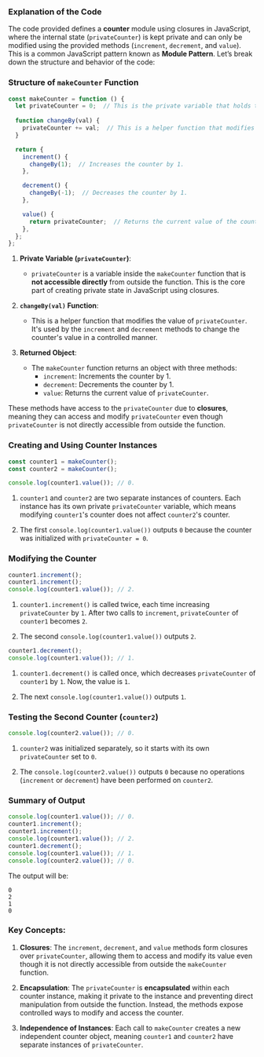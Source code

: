 ### Explanation of the Code

The code provided defines a **counter** module using closures in JavaScript, where the internal state (`privateCounter`) is kept private and can only be modified using the provided methods (`increment`, `decrement`, and `value`). This is a common JavaScript pattern known as **Module Pattern**. Let’s break down the structure and behavior of the code:

### Structure of `makeCounter` Function

```javascript
const makeCounter = function () {
  let privateCounter = 0;  // This is the private variable that holds the counter's value.
  
  function changeBy(val) {
    privateCounter += val;  // This is a helper function that modifies the private counter value.
  }

  return {
    increment() {
      changeBy(1);  // Increases the counter by 1.
    },

    decrement() {
      changeBy(-1);  // Decreases the counter by 1.
    },

    value() {
      return privateCounter;  // Returns the current value of the counter.
    },
  };
};
```

1. **Private Variable (`privateCounter`)**:
   - `privateCounter` is a variable inside the `makeCounter` function that is **not accessible directly** from outside the function. This is the core part of creating private state in JavaScript using closures.

2. **`changeBy(val)` Function**:
   - This is a helper function that modifies the value of `privateCounter`. It's used by the `increment` and `decrement` methods to change the counter's value in a controlled manner.

3. **Returned Object**:
   - The `makeCounter` function returns an object with three methods:
     - `increment`: Increments the counter by 1.
     - `decrement`: Decrements the counter by 1.
     - `value`: Returns the current value of `privateCounter`.

These methods have access to the `privateCounter` due to **closures**, meaning they can access and modify `privateCounter` even though `privateCounter` is not directly accessible from outside the function.

### Creating and Using Counter Instances

```javascript
const counter1 = makeCounter();
const counter2 = makeCounter();

console.log(counter1.value()); // 0.
```

1. `counter1` and `counter2` are two separate instances of counters. Each instance has its own private `privateCounter` variable, which means modifying `counter1`'s counter does not affect `counter2`'s counter.

2. The first `console.log(counter1.value())` outputs `0` because the counter was initialized with `privateCounter = 0`.

### Modifying the Counter

```javascript
counter1.increment();
counter1.increment();
console.log(counter1.value()); // 2.
```

1. `counter1.increment()` is called twice, each time increasing `privateCounter` by `1`. After two calls to `increment`, `privateCounter` of `counter1` becomes `2`.

2. The second `console.log(counter1.value())` outputs `2`.

```javascript
counter1.decrement();
console.log(counter1.value()); // 1.
```

1. `counter1.decrement()` is called once, which decreases `privateCounter` of `counter1` by `1`. Now, the value is `1`.

2. The next `console.log(counter1.value())` outputs `1`.

### Testing the Second Counter (`counter2`)

```javascript
console.log(counter2.value()); // 0.
```

1. `counter2` was initialized separately, so it starts with its own `privateCounter` set to `0`.

2. The `console.log(counter2.value())` outputs `0` because no operations (`increment` or `decrement`) have been performed on `counter2`.

### Summary of Output

```javascript
console.log(counter1.value()); // 0.
counter1.increment();
counter1.increment();
console.log(counter1.value()); // 2.
counter1.decrement();
console.log(counter1.value()); // 1.
console.log(counter2.value()); // 0.
```

The output will be:

```
0
2
1
0
```

### Key Concepts:
1. **Closures**: The `increment`, `decrement`, and `value` methods form closures over `privateCounter`, allowing them to access and modify its value even though it is not directly accessible from outside the `makeCounter` function.

2. **Encapsulation**: The `privateCounter` is **encapsulated** within each counter instance, making it private to the instance and preventing direct manipulation from outside the function. Instead, the methods expose controlled ways to modify and access the counter.

3. **Independence of Instances**: Each call to `makeCounter` creates a new independent counter object, meaning `counter1` and `counter2` have separate instances of `privateCounter`.

